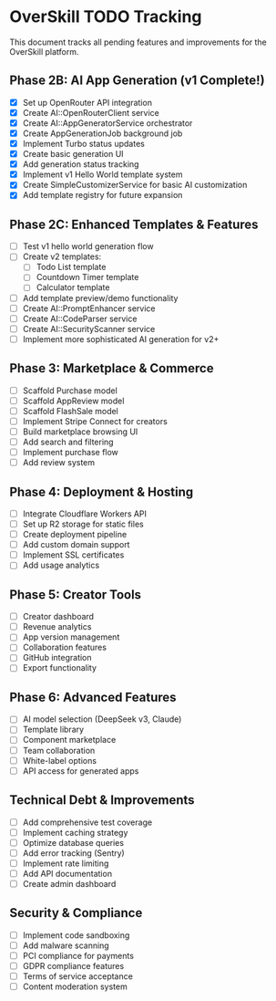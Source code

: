 # OverSkill TODO Tracking

This document tracks all pending features and improvements for the OverSkill platform.

## Phase 2B: AI App Generation (v1 Complete!)
- [x] Set up OpenRouter API integration
- [x] Create AI::OpenRouterClient service
- [x] Create AI::AppGeneratorService orchestrator
- [x] Create AppGenerationJob background job
- [x] Implement Turbo status updates
- [x] Create basic generation UI
- [x] Add generation status tracking
- [x] Implement v1 Hello World template system
- [x] Create SimpleCustomizerService for basic AI customization
- [x] Add template registry for future expansion

## Phase 2C: Enhanced Templates & Features
- [ ] Test v1 hello world generation flow
- [ ] Create v2 templates:
  - [ ] Todo List template
  - [ ] Countdown Timer template
  - [ ] Calculator template
- [ ] Add template preview/demo functionality
- [ ] Create AI::PromptEnhancer service
- [ ] Create AI::CodeParser service
- [ ] Create AI::SecurityScanner service
- [ ] Implement more sophisticated AI generation for v2+

## Phase 3: Marketplace & Commerce
- [ ] Scaffold Purchase model
- [ ] Scaffold AppReview model
- [ ] Scaffold FlashSale model
- [ ] Implement Stripe Connect for creators
- [ ] Build marketplace browsing UI
- [ ] Add search and filtering
- [ ] Implement purchase flow
- [ ] Add review system

## Phase 4: Deployment & Hosting
- [ ] Integrate Cloudflare Workers API
- [ ] Set up R2 storage for static files
- [ ] Create deployment pipeline
- [ ] Add custom domain support
- [ ] Implement SSL certificates
- [ ] Add usage analytics

## Phase 5: Creator Tools
- [ ] Creator dashboard
- [ ] Revenue analytics
- [ ] App version management
- [ ] Collaboration features
- [ ] GitHub integration
- [ ] Export functionality

## Phase 6: Advanced Features
- [ ] AI model selection (DeepSeek v3, Claude)
- [ ] Template library
- [ ] Component marketplace
- [ ] Team collaboration
- [ ] White-label options
- [ ] API access for generated apps

## Technical Debt & Improvements
- [ ] Add comprehensive test coverage
- [ ] Implement caching strategy
- [ ] Optimize database queries
- [ ] Add error tracking (Sentry)
- [ ] Implement rate limiting
- [ ] Add API documentation
- [ ] Create admin dashboard

## Security & Compliance
- [ ] Implement code sandboxing
- [ ] Add malware scanning
- [ ] PCI compliance for payments
- [ ] GDPR compliance features
- [ ] Terms of service acceptance
- [ ] Content moderation system